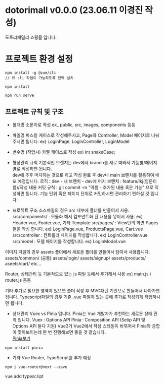 # dotorimall v0.0.0 (23.06.11 이경진 작성)
도토리패밀리 쇼핑몰 입니다. 

# 프로젝트 환경 설정
```
npm install -g @vue/cli
// 뷰 cli 작업이 가능하도록 전역 설치
```
```
npm install
```
```
npm run serve
```

## 프로젝트 규칙 및 구조
- 폴더명
소문자로 작성
ex_ public, src, images, components 등등

- 파일명
파스칼 케이스로 작성해주시고,
Page와 Controller, Model 페이지로 나눠주시면 됩니다.
ex) LoginPage, LoginController, LoginModel 

- 변수명 (작업시)
카멜 케이스로 작성
ex) int snakeCase;

- 형상관리 규칙
기본적인 브랜치는 dev에서 branch를 새로 따와서 기능별/페이지 별로 작성하면 됩니다.   
dev에 추후 머지하는 것으로 하고 작성 완료 후 dev나 main 브랜치를 활용하여 배포 예정입니다.
로직 : dev - 새 브렌치 - dev에 머지
브랜치 : feature/lkj(영문이름)/작성 내용
커밋 규칙 : git commit -m "이름 - 추가된 내용 혹은 기능" 으로 작성하면 됩니다.
기능 단위 혹은 페이지 단위로 커밋하시면 관리하기 편하실 것 입니다.

- 프로젝트 구조
소스파일의 경우
src 내부에 폴더를 만들어서 사용.
src/components/ : 모듈화 해서 컴포넌트화 된 내용을 넣어서 사용. ex) Header.vue, Footer.vue, 기타 Template
src/pages/ : View단의 화면 Pages들을 작성 합니다. ex) LoginPage.vue, ProductsPage.vue, Cart.vue
src/controller : 컨트롤러 페이지를 작성합니다. ex) LoginController.vue
src/model : 모델 페이지를 작성합니다. ex) LoginModel.vue

이미지 파일의 경우
assets 폴더에서 새로운 폴더를 만들어서 담아서 사용합니다.
assets/common/ (공통)
assets/login/
assets/signup/
assets/products/
aseets/cart/
etc...

Router, 상태관리 등 기본적으로 있는 js 파일 등에서 추가해서 사용
ex) main.js / router.js 등등

기타 추가로 필요한 영역이 있으면 폴더 작성 후 MVC패턴 기반으로 만들어서 나아가면 됩니다.
Typescript파일의 경우 기존 .vue 파일이 있는 곳에 추가로 작성되게 작업하시면 됩니다.

- 상태관리
Vuex vs Pinia 입니다.
Pinia는 Vue 개발자가 추천하는 새로운 상태 관리 입니다.
Vuex : Options API
Pinia : Composition API (Setip API 및 Options API 둘다 지원)
Vue3가 Vue2에서 작성 스타일이 바뀌어서 Pinia와 궁합이 맞아보이는데 한 번 진행해보면 좋을 것 같습니다.  
<a href="https://velog.io/@hgoguma_124/Vue.js%EC%9D%98-%EC%83%88%EB%A1%9C%EC%9A%B4-%EC%83%81%ED%83%9C-%EA%B4%80%EB%A6%AC-%EB%9D%BC%EC%9D%B4%EB%B8%8C%EB%9F%AC%EB%A6%AC-Pinia" alt="Pinia">Pinia보기</a>
```
npm install pinia
```

- 기타
Vue Router, TypeScript를 추가 예정
```
npm i vue-router@next --save
```
vue add typescript
```


